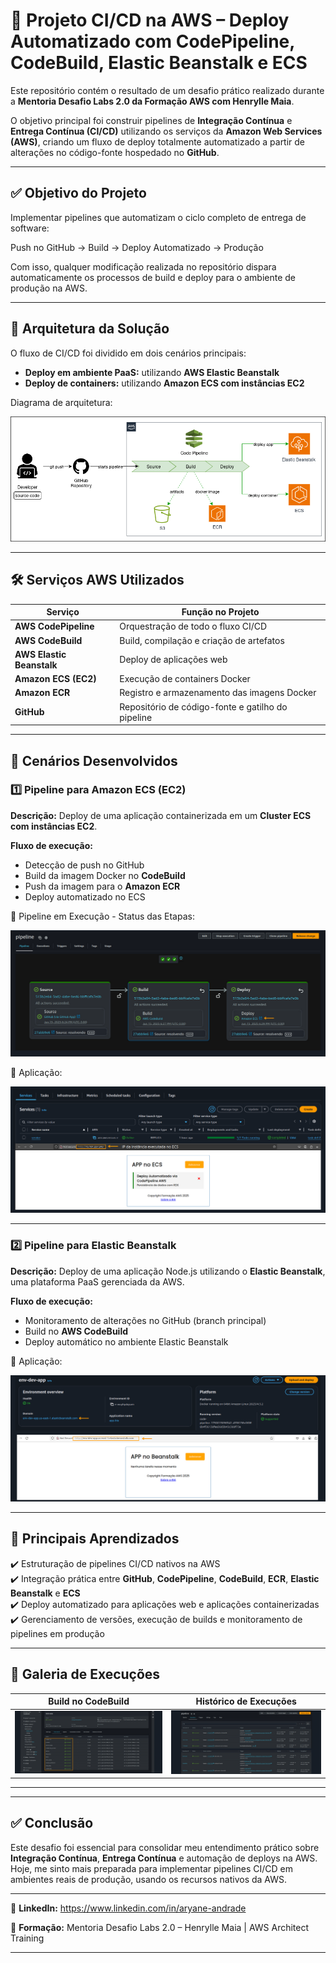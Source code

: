 # 🚀 Projeto CI/CD na AWS – Deploy Automatizado com CodePipeline, CodeBuild, Elastic Beanstalk e ECS

Este repositório contém o resultado de um desafio prático realizado durante a **Mentoria Desafio Labs 2.0 da Formação AWS com Henrylle Maia**.

O objetivo principal foi construir pipelines de **Integração Contínua** e **Entrega Contínua (CI/CD)** utilizando os serviços da **Amazon Web Services (AWS)**, criando um fluxo de deploy totalmente automatizado a partir de alterações no código-fonte hospedado no **GitHub**.

---

## ✅ Objetivo do Projeto

Implementar pipelines que automatizam o ciclo completo de entrega de software:

Push no GitHub → Build → Deploy Automatizado → Produção

Com isso, qualquer modificação realizada no repositório dispara automaticamente os processos de build e deploy para o ambiente de produção na AWS.

---

## 🧱 Arquitetura da Solução

O fluxo de CI/CD foi dividido em dois cenários principais:

- **Deploy em ambiente PaaS:** utilizando **AWS Elastic Beanstalk**
- **Deploy de containers:** utilizando **Amazon ECS com instâncias EC2**

Diagrama de arquitetura:

![Arquitetura CI/CD](./assets/arquitetura.png)

---

## 🛠️ Serviços AWS Utilizados

| Serviço | Função no Projeto |
|---|---|
| **AWS CodePipeline** | Orquestração de todo o fluxo CI/CD |
| **AWS CodeBuild** | Build, compilação e criação de artefatos |
| **AWS Elastic Beanstalk** | Deploy de aplicações web |
| **Amazon ECS (EC2)** | Execução de containers Docker |
| **Amazon ECR** | Registro e armazenamento das imagens Docker |
| **GitHub** | Repositório de código-fonte e gatilho do pipeline |

---

## 🔎 Cenários Desenvolvidos

### 1️⃣ Pipeline para Amazon ECS (EC2)

**Descrição:** Deploy de uma aplicação containerizada em um **Cluster ECS com instâncias EC2**.

**Fluxo de execução:**

- Detecção de push no GitHub
- Build da imagem Docker no **CodeBuild**
- Push da imagem para o **Amazon ECR**
- Deploy automatizado no ECS

📸 Pipeline em Execução - Status das Etapas:

![Pipeline](./assets/pipeline.png)

📸 Aplicação:

![ ECS](./assets/ECS.png)

---

### 2️⃣ Pipeline para Elastic Beanstalk

**Descrição:** Deploy de uma aplicação Node.js utilizando o **Elastic Beanstalk**, uma plataforma PaaS gerenciada da AWS.

**Fluxo de execução:**

- Monitoramento de alterações no GitHub (branch principal)
- Build no **AWS CodeBuild**
- Deploy automático no ambiente Elastic Beanstalk

📸 Aplicação:

![ Beanstalk](./assets/beanstalk.png)


---

## 🧠 Principais Aprendizados

✔️ Estruturação de pipelines CI/CD nativos na AWS  
✔️ Integração prática entre **GitHub**, **CodePipeline**, **CodeBuild**, **ECR**, **Elastic Beanstalk** e **ECS**  
✔️ Deploy automatizado para aplicações web e aplicações containerizadas  
✔️ Gerenciamento de versões, execução de builds e monitoramento de pipelines em produção  

---

## 📸 Galeria de Execuções

| Build no CodeBuild | Histórico de Execuções |
|---|---|
| ![Build CodeBuild](./assets/codebuild.png) | ![Deploy ECS](./assets/builds.png) |

---

---

## ✅ Conclusão

Este desafio foi essencial para consolidar meu entendimento prático sobre **Integração Contínua**, **Entrega Contínua** e automação de deploys na AWS. Hoje, me sinto mais preparada para implementar pipelines CI/CD em ambientes reais de produção, usando os recursos nativos da AWS.

---

📎 **LinkedIn:** https://www.linkedin.com/in/aryane-andrade

📎 **Formação:** Mentoria Desafio Labs 2.0 – Henrylle Maia | AWS Architect Training

---




